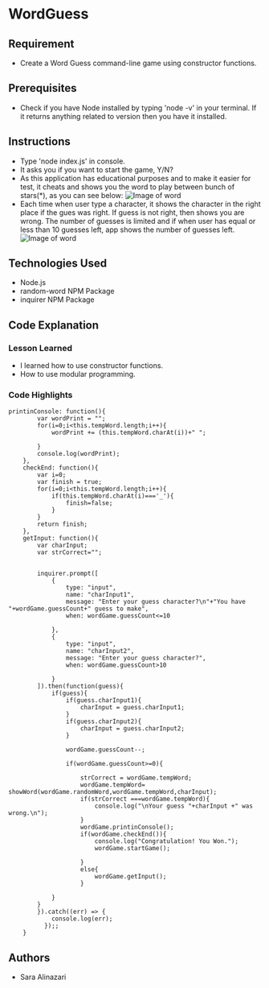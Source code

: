 # WordGuess

## Requirement
- Create a Word Guess command-line game using constructor functions.

## Prerequisites
- Check if you have Node installed by typing 'node -v' in your terminal. If it returns anything related to version then you have it installed.

## Instructions
- Type 'node index.js' in console.
- It asks you if you want to start the game, Y/N?
- As this application has educational purposes and to make it easier for test, it cheats and shows you the word to play between bunch of stars(*), as you can see below: 
![Image of word]('screenshots/screen2.png')
- Each time when user type a  character, it shows the character in the right place if the gues was right. If guess is not right, then shows you are wrong. The number of guesses is limited and if when user has equal or less than 10 guesses left, app shows the number of guesses left.
![Image of word]('screenshots/screen1.png')

## Technologies Used
- Node.js
- random-word NPM Package
- inquirer NPM Package

## Code Explanation
### Lesson Learned
- I learned how to use constructor functions.
- How to use modular programming.

### Code Highlights
```
printinConsole: function(){
        var wordPrint = "";
        for(i=0;i<this.tempWord.length;i++){
            wordPrint += (this.tempWord.charAt(i))+" ";
            
        }
        console.log(wordPrint);
    },
    checkEnd: function(){
        var i=0;
        var finish = true;
        for(i=0;i<this.tempWord.length;i++){
            if(this.tempWord.charAt(i)==='_'){
                finish=false;
            }
        }
        return finish;
    },
    getInput: function(){
        var charInput;
        var strCorrect="";
    
       
        inquirer.prompt([
            {
                type: "input",
                name: "charInput1",
                message: "Enter your guess character?\n"+"You have "+wordGame.guessCount+" guess to make",
                when: wordGame.guessCount<=10
        
            },
            {
                type: "input",
                name: "charInput2",
                message: "Enter your guess character?",
                when: wordGame.guessCount>10
        
            }
        ]).then(function(guess){            
            if(guess){
                if(guess.charInput1){
                    charInput = guess.charInput1;
                }
                if(guess.charInput2){
                    charInput = guess.charInput2;
                }
                
                wordGame.guessCount--;
    
                if(wordGame.guessCount>=0){
                
                    strCorrect = wordGame.tempWord;
                    wordGame.tempWord= showWord(wordGame.randomWord,wordGame.tempWord,charInput);
                    if(strCorrect ===wordGame.tempWord){
                        console.log("\nYour guess "+charInput +" was wrong.\n");
                    }                    
                    wordGame.printinConsole();
                    if(wordGame.checkEnd()){
                        console.log("Congratulation! You Won.");
                        wordGame.startGame();
                        
                    }
                    else{
                        wordGame.getInput();
                    }
                    
            }
        }
        }).catch((err) => {
            console.log(err);
          });;
    }
```   

## Authors
- Sara Alinazari